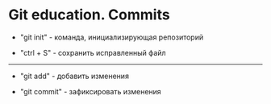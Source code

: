 # Git education. Commits

* "git init" - команда, инициализирующая репозиторий

* "ctrl + S" - сохранить исправленный файл

***

* "git add" - добавить изменения

* "git commit" - зафиксировать изменения
